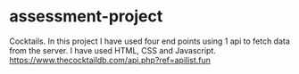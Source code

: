 # assessment-project

Cocktails.
In this project I have used four end points using 1 api to fetch data from the server.
I have used HTML, CSS and Javascript.
https://www.thecocktaildb.com/api.php?ref=apilist.fun
